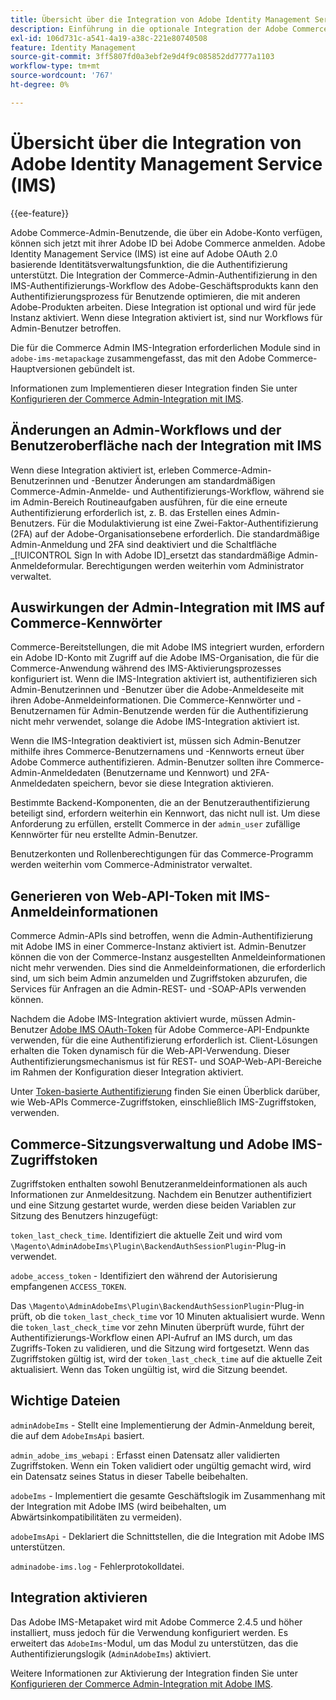 ```yaml
---
title: Übersicht über die Integration von Adobe Identity Management Service (IMS)
description: Einführung in die optionale Integration der Adobe Commerce Admin-Anmeldung mit Adobe IMS
exl-id: 106d731c-a541-4a19-a38c-221e80740508
feature: Identity Management
source-git-commit: 3ff5807fd0a3ebf2e9d4f9c085852dd7777a1103
workflow-type: tm+mt
source-wordcount: '767'
ht-degree: 0%

---
```


# Übersicht über die Integration von Adobe Identity Management Service (IMS)

{{ee-feature}}

Adobe Commerce-Admin-Benutzende, die über ein Adobe-Konto verfügen, können sich jetzt mit ihrer Adobe ID bei Adobe Commerce anmelden. Adobe Identity Management Service (IMS) ist eine auf Adobe OAuth 2.0 basierende Identitätsverwaltungsfunktion, die die Authentifizierung unterstützt. Die Integration der Commerce-Admin-Authentifizierung in den IMS-Authentifizierungs-Workflow des Adobe-Geschäftsprodukts kann den Authentifizierungsprozess für Benutzende optimieren, die mit anderen Adobe-Produkten arbeiten. Diese Integration ist optional und wird für jede Instanz aktiviert. Wenn diese Integration aktiviert ist, sind nur Workflows für Admin-Benutzer betroffen. 

Die für die Commerce Admin IMS-Integration erforderlichen Module sind in `adobe-ims-metapackage` zusammengefasst, das mit den Adobe Commerce-Hauptversionen gebündelt ist.

Informationen zum Implementieren dieser Integration finden Sie unter [Konfigurieren der Commerce Admin-Integration mit IMS](./adobe-ims-config.md).

## Änderungen an Admin-Workflows und der Benutzeroberfläche nach der Integration mit IMS

Wenn diese Integration aktiviert ist, erleben Commerce-Admin-Benutzerinnen und -Benutzer Änderungen am standardmäßigen Commerce-Admin-Anmelde- und Authentifizierungs-Workflow, während sie im Admin-Bereich Routineaufgaben ausführen, für die eine erneute Authentifizierung erforderlich ist, z. B. das Erstellen eines Admin-Benutzers. Für die Modulaktivierung ist eine Zwei-Faktor-Authentifizierung (2FA) auf der Adobe-Organisationsebene erforderlich. Die standardmäßige Admin-Anmeldung und 2FA sind deaktiviert und die Schaltfläche _[!UICONTROL Sign In with Adobe ID]_ersetzt das standardmäßige Admin-Anmeldeformular. Berechtigungen werden weiterhin vom Administrator verwaltet.

## Auswirkungen der Admin-Integration mit IMS auf Commerce-Kennwörter

Commerce-Bereitstellungen, die mit Adobe IMS integriert wurden, erfordern ein Adobe ID-Konto mit Zugriff auf die Adobe IMS-Organisation, die für die Commerce-Anwendung während des IMS-Aktivierungsprozesses konfiguriert ist.  Wenn die IMS-Integration aktiviert ist, authentifizieren sich Admin-Benutzerinnen und -Benutzer über die Adobe-Anmeldeseite mit ihren Adobe-Anmeldeinformationen. Die Commerce-Kennwörter und -Benutzernamen für Admin-Benutzende werden für die Authentifizierung nicht mehr verwendet, solange die Adobe IMS-Integration aktiviert ist.

Wenn die IMS-Integration deaktiviert ist, müssen sich Admin-Benutzer mithilfe ihres Commerce-Benutzernamens und -Kennworts erneut über Adobe Commerce authentifizieren. Admin-Benutzer sollten ihre Commerce-Admin-Anmeldedaten (Benutzername und Kennwort) und 2FA-Anmeldedaten speichern, bevor sie diese Integration aktivieren.

Bestimmte Backend-Komponenten, die an der Benutzerauthentifizierung beteiligt sind, erfordern weiterhin ein Kennwort, das nicht null ist. Um diese Anforderung zu erfüllen, erstellt Commerce in der `admin_user` zufällige Kennwörter für neu erstellte Admin-Benutzer.

Benutzerkonten und Rollenberechtigungen für das Commerce-Programm werden weiterhin vom Commerce-Administrator verwaltet.


## Generieren von Web-API-Token mit IMS-Anmeldeinformationen

Commerce Admin-APIs sind betroffen, wenn die Admin-Authentifizierung mit Adobe IMS in einer Commerce-Instanz aktiviert ist. Admin-Benutzer können die von der Commerce-Instanz ausgestellten Anmeldeinformationen nicht mehr verwenden. Dies sind die Anmeldeinformationen, die erforderlich sind, um sich beim Admin anzumelden und Zugriffstoken abzurufen, die Services für Anfragen an die Admin-REST- und -SOAP-APIs verwenden können.

Nachdem die Adobe IMS-Integration aktiviert wurde, müssen Admin-Benutzer [Adobe IMS OAuth-Token](https://developer.adobe.com/developer-console/docs/guides/authentication/OAuthIntegration/) für Adobe Commerce-API-Endpunkte verwenden, für die eine Authentifizierung erforderlich ist. Client-Lösungen erhalten die Token dynamisch für die Web-API-Verwendung. Dieser Authentifizierungsmechanismus ist für REST- und SOAP-Web-API-Bereiche im Rahmen der Konfiguration dieser Integration aktiviert.

Unter [Token-basierte Authentifizierung](https://developer.adobe.com/commerce/webapi/get-started/authentication/gs-authentication-token/) finden Sie einen Überblick darüber, wie Web-APIs Commerce-Zugriffstoken, einschließlich IMS-Zugriffstoken, verwenden.

## Commerce-Sitzungsverwaltung und Adobe IMS-Zugriffstoken

Zugriffstoken enthalten sowohl Benutzeranmeldeinformationen als auch Informationen zur Anmeldesitzung. Nachdem ein Benutzer authentifiziert und eine Sitzung gestartet wurde, werden diese beiden Variablen zur Sitzung des Benutzers hinzugefügt:

`token_last_check_time`. Identifiziert die aktuelle Zeit und wird vom `\Magento\AdminAdobeIms\Plugin\BackendAuthSessionPlugin`-Plug-in verwendet.

`adobe_access_token` - Identifiziert den während der Autorisierung empfangenen `ACCESS_TOKEN`.

Das `\Magento\AdminAdobeIms\Plugin\BackendAuthSessionPlugin`-Plug-in prüft, ob die `token_last_check_time` vor 10 Minuten aktualisiert wurde. Wenn die `token_last_check_time` vor zehn Minuten überprüft wurde, führt der Authentifizierungs-Workflow einen API-Aufruf an IMS durch, um das Zugriffs-Token zu validieren, und die Sitzung wird fortgesetzt. Wenn das Zugriffstoken gültig ist, wird der `token_last_check_time` auf die aktuelle Zeit aktualisiert. Wenn das Token ungültig ist, wird die Sitzung beendet.

## Wichtige Dateien

`adminAdobeIms` - Stellt eine Implementierung der Admin-Anmeldung bereit, die auf dem `AdobeImsApi` basiert.

`admin_adobe_ims_webapi` : Erfasst einen Datensatz aller validierten Zugriffstoken. Wenn ein Token validiert oder ungültig gemacht wird, wird ein Datensatz seines Status in dieser Tabelle beibehalten.

`adobeIms` - Implementiert die gesamte Geschäftslogik im Zusammenhang mit der Integration mit Adobe IMS (wird beibehalten, um Abwärtsinkompatibilitäten zu vermeiden).

`adobeImsApi` - Deklariert die Schnittstellen, die die Integration mit Adobe IMS unterstützen.

`adminadobe-ims.log` - Fehlerprotokolldatei.

## Integration aktivieren

Das Adobe IMS-Metapaket wird mit Adobe Commerce 2.4.5 und höher installiert, muss jedoch für die Verwendung konfiguriert werden. Es erweitert das `AdobeIms`-Modul, um das Modul zu unterstützen, das die Authentifizierungslogik (`AdminAdobeIms`) aktiviert.

Weitere Informationen zur Aktivierung der Integration finden Sie unter [Konfigurieren der Commerce Admin-Integration mit Adobe IMS](./adobe-ims-config.md).
